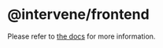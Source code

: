 # @intervene/frontend

Please refer to [the docs](https://docs.intervene.run/frontend) for more information.
